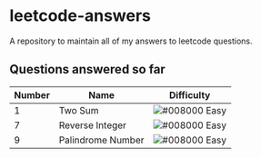 # leetcode-answers
A repository to maintain all of my answers to leetcode questions.


## Questions answered so far
|  Number | Name | Difficulty
| --- | --- | --- |
| 1 | Two Sum| ![#008000](https://placehold.it/15/008000/000000?text=+) Easy|
| 7 | Reverse Integer | ![#008000](https://placehold.it/15/008000/000000?text=+) Easy|
| 9 | Palindrome Number | ![#008000](https://placehold.it/15/008000/000000?text=+) Easy|
